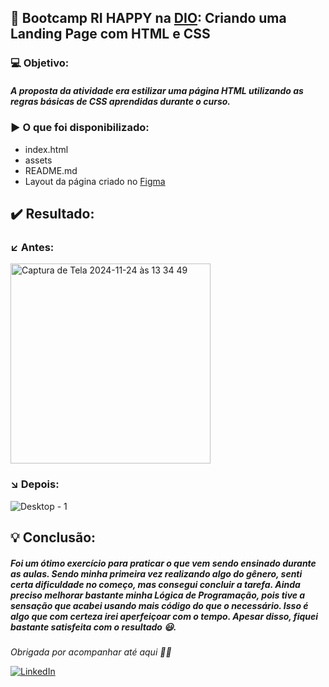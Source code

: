 ## 🙂 Bootcamp RI HAPPY na [DIO](https://web.dio.me/track/coding-future-front-end-do-zero): Criando uma Landing Page com HTML e CSS

### 💻 Objetivo:
##### A proposta da atividade era estilizar uma página HTML utilizando as regras básicas de CSS aprendidas durante o curso.

### ▶️ O que foi disponibilizado:
* index.html
* assets
* README.md
* Layout da página criado no [Figma](https://www.figma.com/design/3PiokoJj9IhGDnNiWAJbz7/DIO---Desafio-01?node-id=0-1&node-type=canvas&t=kJlwELw9NNogZarQ-0)

## ✔️ Resultado:

### ↙️ Antes:
<img width="320" alt="Captura de Tela 2024-11-24 às 13 34 49" src="https://github.com/user-attachments/assets/88017752-2100-47b9-9206-d4368a20064a">

### ↘️ Depois:
![Desktop - 1](https://github.com/user-attachments/assets/32ea4ffb-3735-4562-be29-e34230e5b90d)

## 💡 Conclusão:
##### Foi um ótimo exercício para praticar o que vem sendo ensinado durante as aulas. Sendo minha primeira vez realizando algo do gênero, senti certa dificuldade no começo, mas consegui concluir a tarefa. Ainda preciso melhorar bastante minha Lógica de Programação, pois tive a sensação que acabei usando mais código do que o necessário. Isso é algo que com certeza irei aperfeiçoar com o tempo. Apesar disso, fiquei bastante satisfeita com o resultado 😃.

*Obrigada por acompanhar até aqui 👋🏻*

[![LinkedIn](https://img.shields.io/badge/linkedin-%230077B5.svg?style=for-the-badge&logo=linkedin&logoColor=white)](https://www.linkedin.com/in/julianamaltap/)
